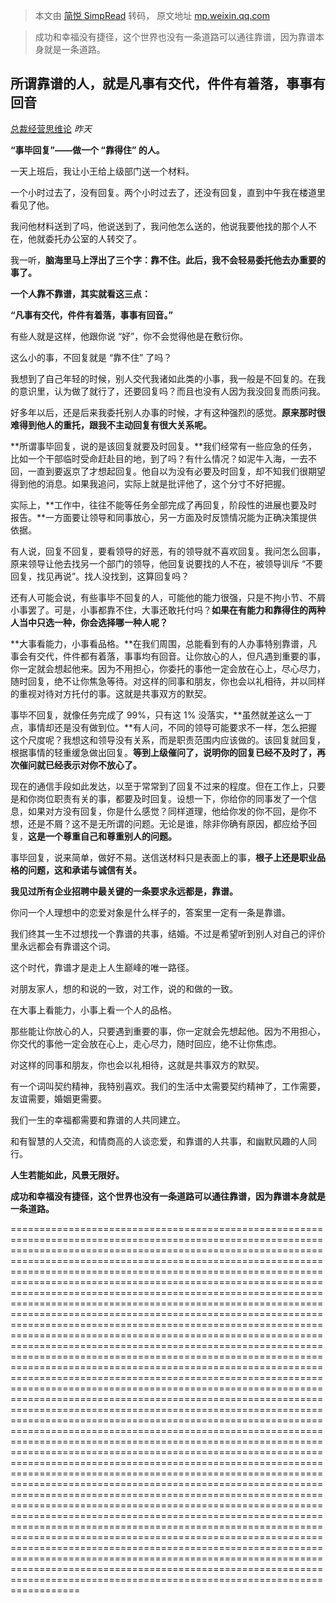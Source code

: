 > 本文由 [简悦 SimpRead](http://ksria.com/simpread/) 转码， 原文地址 [mp.weixin.qq.com](https://mp.weixin.qq.com/s?__biz=Mzg5MDYyNTE2Ng==&mid=2247485422&idx=3&sn=6a16fab29197e1139dd58743af605552&chksm=cfd88a0ff8af0319f40b8f04369aaf2b8c99415a82f14eca1e60b69bf45a3952172101f5e338&mpshare=1&scene=1&srcid=0619uvUkxugkhvVO6USvgLFS&sharer_sharetime=1624116350992&sharer_shareid=7fece245937ac96f04f0fb8e1311fff1#rd)

> 成功和幸福没有捷径，这个世界也没有一条道路可以通往靠谱，因为靠谱本身就是一条道路。

所谓靠谱的人，就是凡事有交代，件件有着落，事事有回音
--------------------------

[总裁经营思维论](javascript:void(0);) _昨天_

**“事毕回复”——做一个 “靠得住” 的人。**

一天上班后，我让小王给上级部门送一个材料。

一个小时过去了，没有回复。两个小时过去了，还没有回复，直到中午我在楼道里看见了他。

我问他材料送到了吗，他说送到了，我问他怎么送的，他说我要他找的那个人不在，他就委托办公室的人转交了。

我一听，**脑海里马上浮出了三个字：靠不住。此后，我不会轻易委托他去办重要的事了。**

**一个人靠不靠谱，其实就看这三点：**

**“凡事有交代，件件有着落，事事有回音。”**

有些人就是这样，他跟你说 “好”，你不会觉得他是在敷衍你。

这么小的事，不回复就是 “靠不住” 了吗？

我想到了自己年轻的时候，别人交代我诸如此类的小事，我一般是不回复的。在我的意识里，认为做了就行了，还要回复吗？而且也没有人因为我没回复而质问我。

好多年以后，还是后来我委托别人办事的时候，才有这种强烈的感觉。**原来那时很难得到他人的重托，跟我不主动回复有很大关系呢。**

**所谓事毕回复，说的是该回复就要及时回复。**我们经常有一些应急的任务，比如一个干部临时受命赶赴目的地，到了吗？有什么情况？如泥牛入海，一去不回，一直到要返京了才想起回复。他自以为没有必要及时回复，却不知我们很期望得到他的消息。如果我追问，实际上就是批评他了，这个分寸不好把握。

实际上，**工作中，往往不能等任务全部完成了再回复，阶段性的进展也要及时报告。**一方面要让领导和同事放心，另一方面及时反馈情况能为正确决策提供依据。

有人说，回复不回复，要看领导的好恶，有的领导就不喜欢回复。我问怎么回事，原来领导让他去找另一个部门的领导，他回复说要找的人不在，被领导训斥 “不要回复，找见再说”。找人没找到，这算回复吗？

还有人可能会说，有些事毕不回复的人，可能他的能力很强，只是不拘小节、不屑小事罢了。可是，小事都靠不住，大事还敢托付吗？**如果在有能力和靠得住的两种人当中只选一种，你会选择哪一种人呢？**

**大事看能力，小事看品格。**在我们周围，总能看到有的人办事特别靠谱，凡事会有交代，件件都有着落，事事均有回音。让你放心的人，但凡遇到重要的事，你一定就会想起他来。因为不用担心，你委托的事他一定会放在心上，尽心尽力，随时回复，绝不让你焦急等待。对这样的同事和朋友，你也会以礼相待，并以同样的重视对待对方托付的事。这就是共事双方的默契。

事毕不回复，就像任务完成了 99%，只有这 1% 没落实，**虽然就差这么一丁点，事情却还是没有做到位。**有人问，不同的领导可能要求不一样，怎么把握这个尺度呢？我想这和领导没有关系，而是职责范围内应该做的。该回复就回复，根据事情的轻重缓急做出回复。**等到上级催问了，说明你的回复已经不及时了，再次催问就已经表示对你不放心了。**

现在的通信手段如此发达，以至于常常到了回复不过来的程度。但在工作上，只要是和你岗位职责有关的事，都要及时回复。设想一下，你给你的同事发了一个信息，如果对方没有回复，你是什么感觉？同样道理，他给你发的你不回，是你不想，还是不屑？这不是无所谓的问题。无论是谁，除非你确有原因，都应给予回复，**这是一个尊重自己和尊重别人的问题。**

事毕回复，说来简单，做好不易。送信送材料只是表面上的事，**根子上还是职业品格的问题，这和承诺与诚信有关。**

**我见过所有企业招聘中最关键的一条要求永远都是，靠谱。**

你问一个人理想中的恋爱对象是什么样子的，答案里一定有一条是靠谱。

我们终其一生不过想找一个靠谱的共事，结婚。不过是希望听到别人对自己的评价里永远都会有靠谱这个词。

这个时代，靠谱才是走上人生巅峰的唯一路径。

对朋友家人，想的和说的一致，对工作，说的和做的一致。

在大事上看能力，小事上看一个人的品格。

那些能让你放心的人，只要遇到重要的事，你一定就会先想起他。因为不用担心，你交代的事他一定会放在心上，走心尽力，随时回应，绝不让你焦虑。

对这样的同事和朋友，你也会以礼相待，这就是共事双方的默契。

有一个词叫契约精神，我特别喜欢。我们的生活中太需要契约精神了，工作需要，友谊需要，婚姻更需要。

我们一生的幸福都需要和靠谱的人共同建立。

和有智慧的人交流，和情商高的人谈恋爱，和靠谱的人共事，和幽默风趣的人同行。

**人生若能如此，风景无限好。**

**成功和幸福没有捷径，这个世界也没有一条道路可以通往靠谱，因为靠谱本身就是一条道路。**








========================================================================================================================================================================================================================================================================================================================================================================================================================================================================================================================================================================================================================================================================================================================================================================================================================================================================================================================================================================================================================================================================================================================================================================================================================================================================================================================================================================================================================================================================================================================================================================================================================================================================================================================================================================================================================================================================================================================